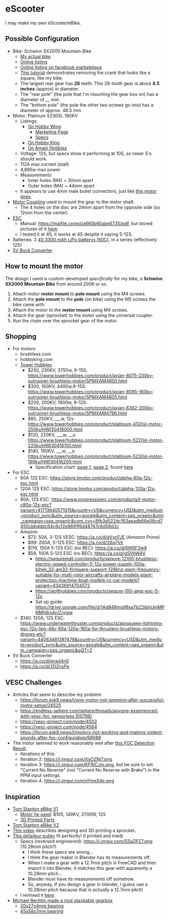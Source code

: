 # eScooter
I may make my own eScooter/eBike.

## Possible Configuration
- Bike: Schwinn SX2000 Mountain Bike
    - [My actual bike](https://i.imgur.com/GaSKJRi.jpeg)
    - [Online listing](https://www.propertyroom.com/l/schwinn-sx2000-mountain-bike/10507696)
    - [Online listing on facebook marketplace](https://www.facebook.com/marketplace/item/3741195909458022/?_rdr)
    - [This tutorial](https://youtu.be/Aj35ce6RfEM?si=b9BWHbFmZhSQtrBy) demonstrates removing the crank that looks like a square, like my bike.
    - The largest rear gear has **28** teeth. This 28-tooth gear is about **4.5 inches** (approx) in diameter.
    - The "rear pole" (the pole that I'm mounting the gear box on) has a diameter of __ mm.
    - The "bottom pole" (the pole the other two screws go into) has a diameter of approx. 48.5 mm.
- Motor: Platinum 5230SL 190KV
    - Listings:
        - [On Hobby Wing](https://www.hobbywingdirect.com/products/platinum-fw-5230-motors?variant=42212563452019)
            - [Marketing Page](https://www.hobbywing.com/en/products/Platinum5230.html)
            - [Specs](https://cdn.shopify.com/s/files/1/0109/9702/files/pl5230-data.pdf?v=1724706933)
        - [On Hobby King](https://www.towerhobbies.com/product/platinum-5230sl-motor-190kv/HWI30416200.html)
        - [On Amain Hobbies](https://www.amainhobbies.com/hobbywing-platinum-5230sl-brushless-outrunner-motor-190kv-hwa30416200/p1578736)
    - Voltage: 12S, but specs show it performing at 10S, so lower S's should work.
    - 112A max current (stall)
    - 4,895w max power
    - Measurements
        - Inner holes (M4) = 30mm apart
        - Outer holes (M4) = 44mm apart
    - It appears to use 4mm male bullet connectors, just like [this motor does](https://a.co/d/dk6BBRY).
- [Motor Coupling](https://a.co/d/3mqO0bW) used to mount the gear to the motor shaft.
    - The 4 holes on the disc are 24mm apart from the opposite side (so 12mm from the center)
- [ESC](https://a.co/d/0q2reOV)
    - Manual: https://maifile.cn/est/a660b60abe5735/pdf, but stored pictures of it [here](https://imgur.com/a/tfH6Hq5).
    - I tested it at 4S, it works at 4S despite it saying 5-12S.
- Batteries: 3 [4S 3300 mAh LiPo batterys (60C)](https://a.co/d/cUkfjpm), in a series (effectively 12S)
- [5V Buck Converter](https://a.co/d/enad4n0)

## How to mount the motor
The design I used is custom-developed *specifically* for my bike, a **Schwinn SX2000 Mountain Bike** from around 2006 or so.
1. Attach motor **motor mount** to **pole mount** using the M4 screws.
2. Attach the **pole mount** to the **pole** (on bike) using the M5 screws the bike came with.
3. Attach the motor to the **motor mount** using M4 screws.
4. Attach the gear (sprocket) to the motor using the universal coupler.
5. Run the chain over the sprocket gear of the motor.

## Shopping
- For motors
    - brushless.com
    - hobbyking.com
    - [Tower Hobbies](https://www.towerhobbies.com/airplanes/parts-electronics-and-accessories/motors/?prefn1=discontinued&prefv1=false&start=0&sz=24&return=true)
        - $250, 230KV, 3750w, 9-15S: https://www.towerhobbies.com/product/avian-8075-230kv-outrunner-brushless-motor/SPMXAM4800.html
        - $300, 160KV, 4400w,9-15S: https://www.towerhobbies.com/product/avian-8085-160kv-outrunner-brushless-motor/SPMXAM4805.html
        - $200, 200KV, 1900w, 9-12S: https://www.towerhobbies.com/product/avian-6362-200kv-outrunner-brushless-motor/SPMXAM4796.html
        - $85, 250KV, ___w, 12s: https://www.towerhobbies.com/product/platinum-4120sl-motor-250kv/HWI30416000.html
        - $120, 220KV, ___w, __s: https://www.towerhobbies.com/product/platinum-5220sl-motor-220kv/HWI30416150.html
        - $140, 190KV, ___w, __s: https://www.towerhobbies.com/product/platinum-5230sl-motor-190kv/HWI30416200.html
            - Specification chart: [page 1](https://cdn.shopify.com/s/files/1/0109/9702/files/5200s-spec0.png?v=1724707806), [page 2](https://cdn.shopify.com/s/files/1/0109/9702/files/5200s-spec1.png?v=1724707804), found [here](https://www.hobbywingdirect.com/collections/hobbywing-brushless-motors-aircraft/products/platinum-fw-5220-motors?variant=42212271358067)
- For ESC
    - 60A 12S ESC: https://store.tmotor.com/product/alpha-60a-12s-esc.html
    - 120A 12S ESC: https://store.tmotor.com/product/alpha-120a-12s-esc.html
    - 80A, 12S ESC: https://www.progressiverc.com/products/t-motor-c80a-12s-esc?variant=41713640571015&country=US&currency=USD&utm_medium=product_sync&utm_source=google&utm_content=sag_organic&utm_campaign=sag_organic&com_cvv=8fb3d522dc163aeadb66e08cd7450cbbdddc64c6cf2e8891f6d48747c6d56d2c
    - Amazon
        - $72: 50A, 3-12S VESC: https://a.co/d/eVvcFJE (*Amazon Prime*)
        - $99: 200A, 5-12S ESC: https://a.co/d/26q7Vlr
        - $119, 150A 5-12S ESC (no BEC): https://a.co/d/6W6F2w9
        - $59, 100A 5-12S ESC (no BEC): https://a.co/d/gSVhW4V
            - https://sequremall.com/products/sequre-12100-brushless-electric-speed-controller-5-12s-power-supply-100a-blheli_32-am32-firmware-support-128khz-pwm-frequency-suitable-for-multi-rotor-aircrafts-airplane-models-plant-protection-machine-boat-models-rc-car-models?variant=43436914704572
            - https://alofthobbies.com/products/sequre-100-amp-esc-5-12s
            - Set up guide: https://drive.google.com/file/d/1Ad84Rms98xa7bZ2ibhUmMPNMh6rs4cjZ/view
    - $140: 120A, 12S ESC: https://www.underwaterthruster.com/products/apisqueen-lightning-esc-12s-lipo-48v-60a-120a-160a-for-thrusters-brushless-motors-drones-etc?variant=44063481397476&country=US&currency=USD&utm_medium=product_sync&utm_source=google&utm_content=sag_organic&utm_campaign=sag_organic&gQT=2
- 5V Buck Converter
    - https://a.co/d/enad4n0
    - https://a.co/d/2DZnsPa

## VESC Challenges
- Articles that seem to describe my problem
    - https://forum.esk8.news/t/one-motor-not-spinning-after-successful-motor-setup/26525
    - https://endless-sphere.com/sphere/threads/anyone-experienced-with-vesc-foc-sensorless.100798/
    - https://vesc-project.com/node/4502
    - https://vesc-project.com/node/4564
    - https://forum.esk8.news/t/motors-not-working-and-making-violent-sounds-after-foc-configuration/68688
- The motor seemed to work reasonably well after [this FOC Detection Result](https://i.imgur.com/M4PzxR8.png).
    - Iterations of this:
    - Iteration 2: https://i.imgur.com/XsOZNj7.png
    - Iteration 3: https://i.imgur.com/KFRICJm.png, but be sure to set "Current No Reverse" (not "Current No Reserve with Brake") in the PPM input settings.
    - Iteration 4: https://i.imgur.com/eYmxS4e.png

## Inspiration
- [Tom Stanton eBike V1](https://www.youtube.com/watch?v=9rIIJbDkpN8)
    - [Motor he used](https://hobbyking.com/en_us/turnigy-aerodrive-sk3-6374-149kv-brushless-outrunner-motor.html/?___store=en_us): $105, 149KV, 2700W, 12S
    - [3D Printed Parts](https://www.thingiverse.com/thing:2191603)
- [Tom Stanton eBike V2](https://www.youtube.com/watch?v=IymLqEPUkvw)
- [This video](https://www.youtube.com/watch?v=V4ohWg4GfYc) describes designing and 3D printing a sprocket.
- [This defaileur pulley](https://www.thingiverse.com/thing:4677579/files) fit perfectly! (I printed and tried)
    - Specs (reversed engineered): https://i.imgur.com/SSaZPZ7.png (10.28mm pitch?)
        - I think these specs are wrong... 
        - I think the gear maker in Blender has its measurements off.
        - When I make a gear with a 12.7mm pitch in FreeCAD and then import it into Blender, it matches this gear with apparently a 10.28mm pitch... 
        - Blender must have its measurements off somehow.
        - So, anyway, if you design a gear in blender, I guess use a 10.28mm pitch because that is *actually* a 12.7mm pitch!
    - I remixed it [here](https://www.thingiverse.com/thing:6930961).
- [Michael Rechtin made a nice stackable gearbox](https://youtu.be/G0DcM60lWSw?si=MsUi8FOoKw17uXnp)
    - [20x27x4mm bearing](https://a.co/d/306vlTe)
    - [45x58x7mm bearing](https://a.co/d/fQ6uB3k)
